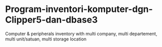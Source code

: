 # Program-inventori-komputer-dgn-Clipper5-dan-dbase3
Computer &amp; peripherals inventory with multi company, multi departement, multi unit/satuan, multi storage location
